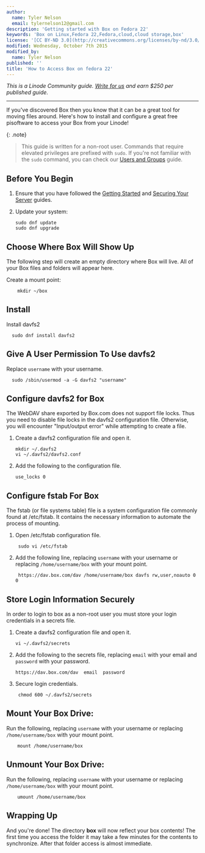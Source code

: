 ```yaml
---
author:
  name: Tyler Nelson
  email: tylernelson12@gmail.com
description: 'Getting started with Box on Fedora 22'
keywords: 'Box on Linux,Fedora 22,Fedora,cloud,cloud storage,box'
license: '[CC BY-ND 3.0](http://creativecommons.org/licenses/by-nd/3.0/us/)'
modified: Wednesday, October 7th 2015
modified_by:
  name: Tyler Nelson
published: ''
title: 'How to Access Box on fedora 22'
---
```


*This is a Linode Community guide. [Write for us](/docs/contribute) and earn $250 per published guide.*

<hr>

If you've discovered Box then you know that it can be a great tool for moving files around.  Here's how to install and configure a great free pisoftware to access your Box from your Linode!

{: .note}
>
>This guide is written for a non-root user. Commands that require elevated privileges are prefixed with `sudo`. If you're not familiar with the `sudo` command, you can check our [Users and Groups](/docs/tools-reference/linux-users-and-groups) guide.

## Before You Begin

1.  Ensure that you have followed the [Getting Started](/docs/getting-started) and [Securing Your Server](/docs/security/securing-your-server) guides.

2.  Update your system:

        sudo dnf update
        sudo dnf upgrade

## Choose Where Box Will Show Up

The following step will create an empty directory where Box will live.  All of your Box files and folders will appear here.

Create a mount point:

        mkdir ~/box

## Install

Install davfs2

      sudo dnf install davfs2

## Give A User Permission To Use davfs2

Replace `username` with your username.

      sudo /sbin/usermod -a -G davfs2 "username"

## Configure davfs2 for Box

The WebDAV share exported by Box.com does not support file locks. Thus you need to disable file locks in the davfs2 configuration file. Otherwise, you will encounter "Input/output error" while attempting to create a file.

1.  Create a davfs2 configuration file and open it.

        mkdir ~/.davfs2
        vi ~/.davfs2/davfs2.conf

2.  Add the following to the configuration file.

        use_locks 0

## Configure fstab For Box

The fstab (or file systems table) file is a system configuration file commonly found at /etc/fstab.  It contains the necessary information to automate the process of mounting.

1. Open /etc/fstab configuration file.

        sudo vi /etc/fstab

2. Add the following line, replacing `username` with your username or replacing `/home/username/box` with your mount point.

        https://dav.box.com/dav /home/username/box davfs rw,user,noauto 0 0

## Store Login Information Securely

In order to login to box as a non-root user you must store your login credentials in a secrets file.

1.  Create a davfs2 configuration file and open it.

        vi ~/.davfs2/secrets

2.  Add the following to the secrets file, replacing `email` with your email and `password` with your password.

        https://dav.box.com/dav  email  password

3. Secure login credentials.

        chmod 600 ~/.davfs2/secrets

## Mount Your Box Drive:

Run the following, replacing `username` with your username or replacing `/home/username/box` with your mount point.

        mount /home/username/box

## Unmount Your Box Drive:

Run the following, replacing `username` with your username or replacing `/home/username/box` with your mount point.

        umount /home/username/box

## Wrapping Up

And you're done!  The directory **box** will now reflect your box contents!  The first time you access the folder it may take a few minutes for the contents to synchronize.  After that folder access is almost immediate.
